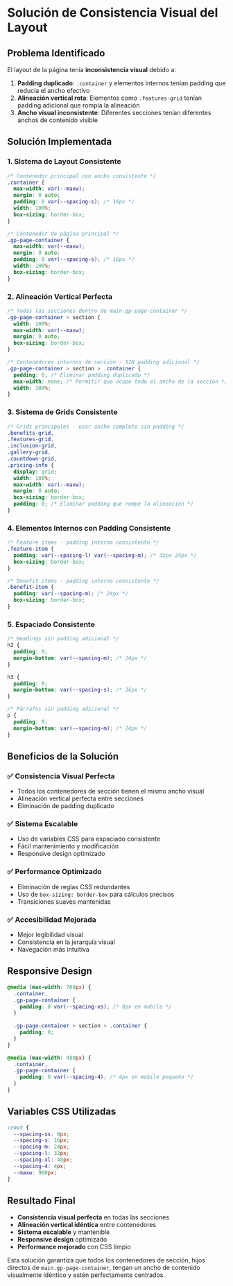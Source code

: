 # Solución de Consistencia Visual del Layout

## Problema Identificado

El layout de la página tenía **inconsistencia visual** debido a:

1. **Padding duplicado**: `.container` y elementos internos tenían padding que reducía el ancho efectivo
2. **Alineación vertical rota**: Elementos como `.features-grid` tenían padding adicional que rompía la alineación
3. **Ancho visual inconsistente**: Diferentes secciones tenían diferentes anchos de contenido visible

## Solución Implementada

### 1. Sistema de Layout Consistente

```css
/* Contenedor principal con ancho consistente */
.container { 
  max-width: var(--maxw); 
  margin: 0 auto; 
  padding: 0 var(--spacing-s); /* 16px */
  width: 100%;
  box-sizing: border-box;
}

/* Contenedor de página principal */
.gp-page-container { 
  max-width: var(--maxw); 
  margin: 0 auto; 
  padding: 0 var(--spacing-s); /* 16px */
  width: 100%;
  box-sizing: border-box;
}
```

### 2. Alineación Vertical Perfecta

```css
/* Todas las secciones dentro de main.gp-page-container */
.gp-page-container > section {
  width: 100%;
  max-width: var(--maxw);
  margin: 0 auto;
  box-sizing: border-box;
}

/* Contenedores internos de sección - SIN padding adicional */
.gp-page-container > section > .container {
  padding: 0; /* Eliminar padding duplicado */
  max-width: none; /* Permitir que ocupe todo el ancho de la sección */
  width: 100%;
}
```

### 3. Sistema de Grids Consistente

```css
/* Grids principales - usar ancho completo sin padding */
.benefits-grid, 
.features-grid,
.inclusion-grid,
.gallery-grid,
.countdown-grid,
.pricing-info {
  display: grid;
  width: 100%;
  max-width: var(--maxw);
  margin: 0 auto;
  box-sizing: border-box;
  padding: 0; /* Eliminar padding que rompe la alineación */
}
```

### 4. Elementos Internos con Padding Consistente

```css
/* Feature items - padding interno consistente */
.feature-item { 
  padding: var(--spacing-l) var(--spacing-m); /* 32px 24px */
  box-sizing: border-box;
}

/* Benefit items - padding interno consistente */
.benefit-item { 
  padding: var(--spacing-m); /* 24px */
  box-sizing: border-box;
}
```

### 5. Espaciado Consistente

```css
/* Headings sin padding adicional */
h2 {
  padding: 0;
  margin-bottom: var(--spacing-m); /* 24px */
}

h3 {
  padding: 0;
  margin-bottom: var(--spacing-s); /* 16px */
}

/* Párrafos sin padding adicional */
p {
  padding: 0;
  margin-bottom: var(--spacing-m); /* 24px */
}
```

## Beneficios de la Solución

### ✅ Consistencia Visual Perfecta
- Todos los contenedores de sección tienen el mismo ancho visual
- Alineación vertical perfecta entre secciones
- Eliminación de padding duplicado

### ✅ Sistema Escalable
- Uso de variables CSS para espaciado consistente
- Fácil mantenimiento y modificación
- Responsive design optimizado

### ✅ Performance Optimizado
- Eliminación de reglas CSS redundantes
- Uso de `box-sizing: border-box` para cálculos precisos
- Transiciones suaves mantenidas

### ✅ Accesibilidad Mejorada
- Mejor legibilidad visual
- Consistencia en la jerarquía visual
- Navegación más intuitiva

## Responsive Design

```css
@media (max-width: 768px) {
  .container,
  .gp-page-container {
    padding: 0 var(--spacing-xs); /* 8px en mobile */
  }
  
  .gp-page-container > section > .container {
    padding: 0;
  }
}

@media (max-width: 480px) {
  .container,
  .gp-page-container {
    padding: 0 var(--spacing-4); /* 4px en mobile pequeño */
  }
}
```

## Variables CSS Utilizadas

```css
:root {
  --spacing-xs: 8px;
  --spacing-s: 16px;
  --spacing-m: 24px;
  --spacing-l: 32px;
  --spacing-xl: 48px;
  --spacing-4: 4px;
  --maxw: 900px;
}
```

## Resultado Final

- **Consistencia visual perfecta** en todas las secciones
- **Alineación vertical idéntica** entre contenedores
- **Sistema escalable** y mantenible
- **Responsive design** optimizado
- **Performance mejorado** con CSS limpio

Esta solución garantiza que todos los contenedores de sección, hijos directos de `main.gp-page-container`, tengan un ancho de contenido visualmente idéntico y estén perfectamente centrados.
